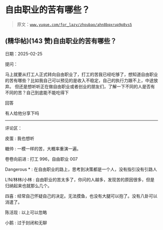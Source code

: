 # 自由职业的苦有哪些？

> 原文：[`www.yuque.com/for_lazy/zhoubao/ahn8bqxrup9p8vs5`](https://www.yuque.com/for_lazy/zhoubao/ahn8bqxrup9p8vs5)

## (精华帖)(143 赞)自由职业的苦有哪些？

日期：2025-02-25

提问：

马上就要从打工人正式转向自由职业了，打工的苦我已经吃够了，想知道自由职业的苦有哪些？比如我自己可以预见的是收入不稳定，自己的执行力跟不上，中途放弃。
但还是想听听正在做自由职业或者创业的朋友们，了解一下不同的人是否有不同的苦？自己到底能不能吃得下

回答

有人给他分享下吗

* * *

评论区：

皮蛋 : 我也想听

糖帅 : 一模一样的苦，大概率重演一遍。

卷卷向前进 : 打工 996，自由职业 007

Dangerous * : 在自由职业的路上，思考到决策都是一个人，没有指引没有引路人

L!N/林林/小林 : 自由职业的苦太多了，你问的人越多，发现苦的原因很多，但是归纳起来也就那么几个。

四喜 : 经常自己怀疑自己的决定。无法摸鱼，也没有大腿可以抱了。没有八卦可以消遣了。

陈活现 : 以上可以忽略

小鹅 : 过于封闭和无聊